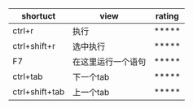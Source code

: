 

| shortuct       | view               | rating |
| -------------- | ------------------ | ------ |
| ctrl+r         | 执行               | *****  |
| ctrl+shift+r   | 选中执行           | *****  |
| F7             | 在这里运行一个语句 | *****  |
| ctrl+tab       | 下一个tab          | *****  |
| ctrl+shift+tab | 上一个tab          | *****  |
